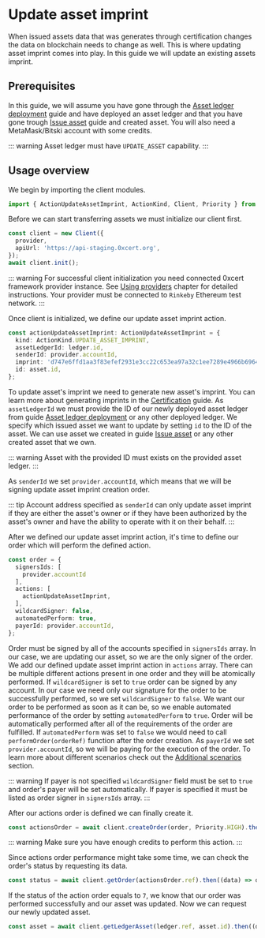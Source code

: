 # Update asset imprint

When issued assets data that was generates through certification changes the data on blockchain needs to change as well. This is where updating asset imprint comes into play.
In this guide we will update an existing assets imprint.

## Prerequisites

In this guide, we will assume you have gone through the [Asset ledger deployment](asset-ledger-deployment.html#asset-ledger-deployment) guide and have deployed an asset ledger and that you have gone trough [Issue asset](asset-ledger-deployment.html#asset-ledger-deployment) guide and created asset. You will also need a MetaMask/Bitski account with some credits.

::: warning
Asset ledger must have `UPDATE_ASSET` capability.
:::

## Usage overview

We begin by importing the client modules.

```ts
import { ActionUpdateAssetImprint, ActionKind, Client, Priority } from "@0xcert/client";
```

Before we can start transferring assets we must initialize our client first.

```ts
const client = new Client({
  provider,
  apiUrl: 'https://api-staging.0xcert.org',
});
await client.init();
```
::: warning
For successful client initialization you need connected 0xcert framework provider instance. See [Using providers](providers.html#providers) chapter for detailed instructions. Your provider must be connected to `Rinkeby` Ethereum test network.
:::

Once client is initialized, we define our update asset imprint action.

```ts
const actionUpdateAssetImprint: ActionUpdateAssetImprint = {
  kind: ActionKind.UPDATE_ASSET_IMPRINT,
  assetLedgerId: ledger.id,
  senderId: provider.accountId,
  imprint: 'd747e6ffd1aa3f83efef2931e3cc22c653ea97a32c1ee7289e4966b6964ecdfb',
  id: asset.id,
};
```

To update asset's imprint we need to generate new asset's imprint. You can learn more about generating imprints in the [Certification](certification.html#certification) guide. As `assetLedgerId` we must provide the ID of our newly deployed asset ledger from guide [Asset ledger deployment](asset-ledger-deployment.html#asset-ledger-deployment) or any other deployed ledger. We specify which issued asset we want to update by setting `id` to the ID of the asset. We can use asset we created in guide [Issue asset](issue-asset.html#issue-asset) or any other created asset that we own.

::: warning
Asset with the provided ID must exists on the provided asset ledger.
:::

As `senderId` we set `provider.accountId`, which means that we will be signing update asset imprint creation order.

::: tip
Account address specified as `senderId` can only update asset imprint if they are either the asset's owner or if they have been authorized by the asset's owner and have the ability to operate with it on their behalf.
:::

After we defined our update asset imprint action, it's time to define our order which will perform the defined action.

```ts
const order = {
  signersIds: [
    provider.accountId
  ],
  actions: [
    actionUpdateAssetImprint,
  ],
  wildcardSigner: false,
  automatedPerform: true,
  payerId: provider.accountId,
};
```

Order must be signed by all of the accounts specified in `signersIds` array. In our case, we are updating our asset, so we are the only signer of the order. We add our defined update asset imprint action in `actions` array. There can be multiple different actions present in one order and they will be atomically performed. If `wildcardSigner` is set to `true` order can be signed by any account. In our case we need only our signature for the order to be successfully performed, so we set `wildcardSigner` to `false`. We want our order to be performed as soon as it can be, so we enable automated performance of the order by setting `automatedPerform` to `true`. Order will be automatically performed after all of the requirements of the order are fulfilled. If `automatedPerform` was set to `false` we would need to call `performOrder(orderRef)` function after the order creation. As `payerId` we set `provider.accountId`, so we will be paying for the execution of the order. To learn more about different scenarios check out the [Additional scenarios](additional-scenarios.html) section.

::: warning
If payer is not specified `wildcardSigner` field must be set to `true` and order's payer will be set automatically. If payer is specified it must be listed as order signer in `signersIds` array.
:::

After our actions order is defined we can finally create it.

```ts
const actionsOrder = await client.createOrder(order, Priority.HIGH).then((data) => data.data);
```

::: warning
Make sure you have enough credits to perform this action.
:::

Since actions order performance might take some time, we can check the order's status by requesting its data.

```ts
const status = await client.getOrder(actionsOrder.ref).then((data) => data.data.status);
```

If the status of the action order equals to `7`, we know that our order was performed successfully and our asset was updated. Now we can request our newly updated asset.

```ts
const asset = await client.getLedgerAsset(ledger.ref, asset.id).then((data) => data.data);
```